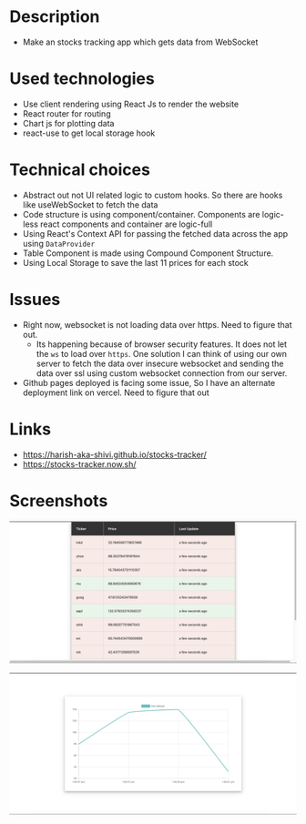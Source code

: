 # Description
- Make an stocks tracking app which gets data from WebSocket

# Used technologies
- Use client rendering using React Js to render the website
- React router for routing
- Chart js for plotting data
- react-use to get local storage hook


# Technical choices
- Abstract out not UI related logic to custom hooks. So there are hooks like useWebSocket to fetch the data
- Code structure is using component/container. Components are logic-less react components and container are logic-full
- Using React's Context API for passing the fetched data across the app using `DataProvider`
- Table Component is made using Compound Component Structure.
- Using Local Storage to save the last 11 prices for each stock

# Issues
- Right now, websocket is not loading data over https. Need to figure that out.
  - Its happening because of browser security features. It does not let the `ws` to load  over `https`. One solution I can think of using our own server to fetch the data over insecure websocket and sending the data over ssl using custom websocket connection from our server.
- Github pages deployed is facing some issue, So I have an alternate deployment link on vercel. Need to figure that out


# Links
- https://harish-aka-shivi.github.io/stocks-tracker/
- https://stocks-tracker.now.sh/

# Screenshots
![Alt text](/screenshots/1.png? "Optional Title")

![Alt text](/screenshots/2.png? "Optional Title")

